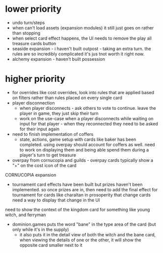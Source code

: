 # lower priority
- undo turn/steps
- when can't load assets (expansion modules) it still just goes on rather than stopping
- when select card effect happens, the UI needs to remove the play all treasure cards button
- seaside expansion - i haven't built outpost - taking an extra turn. the rules are so incredibly complicated it's jus tnot worth it right now.
- alchemy expansion - haven't built possession

# higher priority

- for overrides like cost overrides, look into rules that are applied based on filters rather than rules placed on every single card
- player disconnection
  - when player disconnects - ask others to vote to continue. leave the player in game, they just skip their turn 
  - work on the use-case when a player disconnects while waiting on input for that player - when they reconnected
they need to be asked for their input again
- need to finish implementation of coffers
  - state, actions, game setup with cards like baker has been completed. using overpay should account for coffers as
well. need to work on displaying them and being able spend them during a player's turn to get treasure
- overpay from cornucopia and guilds - overpay cards typically show a "+" on the cost icon of the card


CORNUCOPIA expansion
- tournament card effects have been built but prizes haven't been implemented. so once prizes are in, then need to add the final effect for tournament for cards like charaltan in prosoperity that change cards need a way to display that change in the UI

need to show the context of the kingdom card for something like young witch, and ferryman
- dominion.games puts the word "bane" in the type area of the card (but only while it's in the supply)
  - it also puts it in the detail view of both the witch and the bane card, when viewing the details of one or the
other, it will show the opposite card smaller next to it